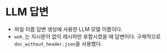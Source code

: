 # LLM 답변

- 파일 이름 답변 생성에 사용한 LLM 모델 이름이다.
- `woh_`는 지시문이 없이 레시피만 포함시켰을 때 답변이다. 구체적으로 `doc_without_header.json`을 사용했다.
